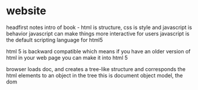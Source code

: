 # website
headfirst notes
intro of book - 
html is structure, css is style and javascript is behavior
javascript can make things more interactive for users
javascript is the default scripting language for html5
 <script src="lounge.js"></script>
html 5 is backward compatible which means if you have an older version of html in your web page you can make it into html 5

browser loads doc, and creates a tree-like structure and corresponds the html elements to an object in the tree
this is document object model, the dom